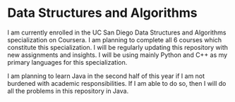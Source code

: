 # Data Structures and Algorithms

I am currently enrolled in the UC San Diego Data Structures and Algorithms specialization on Coursera. I am planning to complete all 6 courses which constitute this specialization. I will be regularly updating this repository with new assignments and insights. I will be using mainly Python and C++ as my primary languages for this specialization. 

I am planning to learn Java in the second half of this year if I am not burdened with academic responsibilities. If I am able to do so, then I will do all the problems in this repository in Java.  
